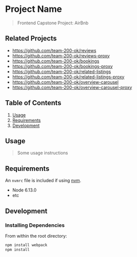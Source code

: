 # Project Name

> Frontend Capstone Project: AirBnb

## Related Projects

  - https://github.com/team-200-ok/reviews
  - https://github.com/team-200-ok/reviews-proxy
  - https://github.com/team-200-ok/bookings
  - https://github.com/team-200-ok/bookings-proxy
  - https://github.com/team-200-ok/related-listings
  - https://github.com/team-200-ok/related-listings-proxy
  - https://github.com/team-200-ok/overview-carousel
  - https://github.com/team-200-ok/overview-carousel-proxy

## Table of Contents

1. [Usage](#Usage)
1. [Requirements](#requirements)
1. [Development](#development)

## Usage

> Some usage instructions

## Requirements

An `nvmrc` file is included if using [nvm](https://github.com/creationix/nvm).

- Node 6.13.0
- etc

## Development

### Installing Dependencies

From within the root directory:

```sh
npm install webpack
npm install
```

